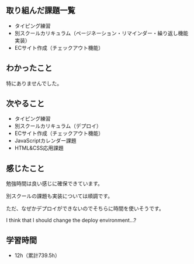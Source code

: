 ## 取り組んだ課題一覧
- タイピング練習
- 別スクールカリキュラム（ページネーション・リマインダー・繰り返し機能実装）
- ECサイト作成（チェックアウト機能）
## わかったこと
特にありませんでした。
## 次やること
- タイピング練習
- 別スクールカリキュラム（デプロイ）
- ECサイト作成（チェックアウト機能）
- JavaScriptカレンダー課題
- HTML&CSS応用課題
## 感じたこと
勉強時間は良い感じに確保できています。

別スクールの課題も実装については順調です。

ただ、なぜかデプロイができないのでそちらに時間を使いそうです。

I think that I should change the deploy environment…?

## 学習時間
- 12h（累計739.5h）

